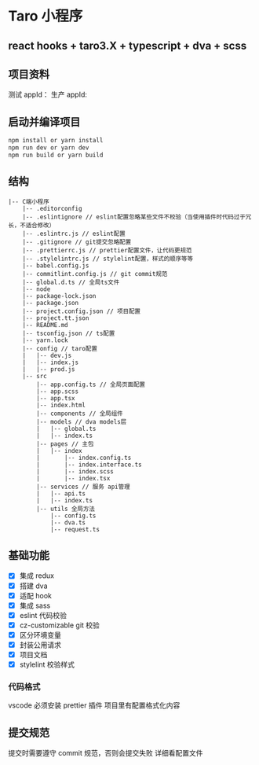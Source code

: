 # Taro 小程序

## react hooks + taro3.X + typescript + dva + scss

## 项目资料

测试 appId：
生产 appId:

## 启动并编译项目

```bash
npm install or yarn install
npm run dev or yarn dev
npm run build or yarn build
```

## 结构

```
|-- C端小程序
    |-- .editorconfig
    |-- .eslintignore // eslint配置忽略某些文件不校验（当使用插件时代码过于冗长，不适合修改）
    |-- .eslintrc.js // eslint配置
    |-- .gitignore // git提交忽略配置
    |-- .prettierrc.js // prettier配置文件，让代码更规范
    |-- .stylelintrc.js // stylelint配置，样式的顺序等等
    |-- babel.config.js
    |-- commitlint.config.js // git commit规范
    |-- global.d.ts // 全局ts文件
    |-- node
    |-- package-lock.json
    |-- package.json
    |-- project.config.json // 项目配置
    |-- project.tt.json
    |-- README.md
    |-- tsconfig.json // ts配置
    |-- yarn.lock
    |-- config // taro配置
    |   |-- dev.js
    |   |-- index.js
    |   |-- prod.js
    |-- src
        |-- app.config.ts // 全局页面配置
        |-- app.scss
        |-- app.tsx
        |-- index.html
        |-- components // 全局组件
        |-- models // dva models层
        |   |-- global.ts
        |   |-- index.ts
        |-- pages // 主包
        |   |-- index
        |       |-- index.config.ts
        |       |-- index.interface.ts
        |       |-- index.scss
        |       |-- index.tsx
        |-- services // 服务 api管理
        |   |-- api.ts
        |   |-- index.ts
        |-- utils 全局方法
            |-- config.ts
            |-- dva.ts
            |-- request.ts
```

## 基础功能

- [x] 集成 redux
- [x] 搭建 dva
- [x] 适配 hook
- [x] 集成 sass
- [x] eslint 代码校验
- [x] cz-customizable git 校验
- [x] 区分环境变量
- [x] 封装公用请求
- [x] 项目文档
- [x] stylelint 校验样式

### 代码格式

vscode 必须安装 prettier 插件
项目里有配置格式化内容

## 提交规范

提交时需要遵守 commit 规范，否则会提交失败
详细看配置文件
